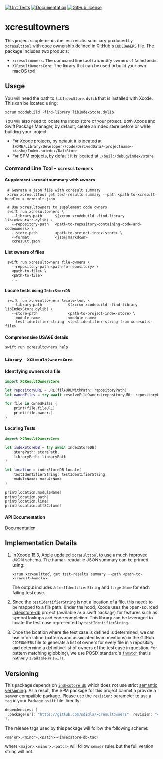 [![Unit Tests](https://github.com/sdidla/xcresultowners/actions/workflows/unit-tests.yml/badge.svg)](https://github.com/sdidla/xcresultowners/actions/workflows/unit-tests.yml)
[![Documentation](https://github.com/sdidla/xcresultowners/actions/workflows/documentation.yml/badge.svg)](https://sdidla.github.io/xcresultowners/documentation/xcresultownerscore)
[![GitHub license](https://img.shields.io/github/license/sdidla/xcresultowners)](https://github.com/sdidla/xcresultowners/blob/main/LICENSE)

# xcresultowners

This project supplements the test results summary produced by [`xcresulttool`](https://keith.github.io/xcode-man-pages/xcresulttool.1.html) with code ownership defined in GitHub's [`CODEOWNERS`](https://docs.github.com/en/repositories/managing-your-repositorys-settings-and-features/customizing-your-repository/about-code-owners) file. The package includes two products:

- `xcresultowners`: The command line tool to identify owners of failed tests.
- `XCResultOwnersCore`: The library that can be used to build your own macOS tool.

## Usage

You will need the path to `libIndexStore.dylib` that is installed with Xcode. This can be located using:

```shell
xcrun xcodebuild -find-library libIndexStore.dylib
```

You will also need to locate the index store of your project. Both Xcode and Swift Package Manager, by default, create an index store before or while building your project.

- For Xcode projects, by default it is located at `$HOME/Library/Developer/Xcode/DerivedData/<projectname>-<hash>/Index.noindex/DataStore`
- For SPM projects, by default it is located at `./build/debug/index/store`


### Command Line Tool - `xcresultowners`

#### Supplement xcresult summary with owners
```shell
 # Genrate a json file with xcresult summary
 xcrun xcresulttool get test-results summary --path <path-to-xcresult-bundle> > xcresult.json

 # Use xcresultowners to supplement code owners
 swift run xcresultowners \
   --library-path      $(xcrun xcodebuild -find-library libIndexStore.dylib) \
   --repository-path   <path-to-repository-containing-code-and-codeowners> \
   --store-path        <path-to-project-index-store> \
   --format            <json|markdown>
   xcresult.json

```

#### List owners of files
```shell
 swift run xcresultowners file-owners \
   --repository-path <path-to-repository> \
   <path-to-file> \
   <path-to-file>
   ...
```

#### Locate tests using `IndexStoreDB`
```shell
 swift run xcresultowners locate-test \
   --library-path            $(xcrun xcodebuild -find-library libIndexStore.dylib) \
   --store-path              <path-to-project-index-store> \
   --module-name             <module-name>
   --test-identifier-string  <test-identifier-string-from-xcresults-file>
```

#### Comprehensive USAGE details
```shell
swift run xcresultowners help
```

### Library - `XCResultOwnersCore`

#### Identifying owners of a file


```swift
import XCResultOwnersCore

let repositoryURL = URL(fileURLWithPath: repositoryPath)
let ownedFiles = try await resolveFileOwners(repositoryURL: repositoryURL)

for file in ownedFiles {
    print(file.fileURL)
    print(file.owners)
}
```

#### Locating Tests

```swift
import XCResultOwnersCore

let indexStoreDB = try await IndexStoreDB(
    storePath: storePath, 
    libraryPath: libraryPath
)

let location = indexStoreDB.locate(
    testIdentifierString: testIdentifierString,
    moduleName: moduleName
)

print(location.moduleName)
print(location.path)
print(location.line)
print(location.utf8Column)

```

#### API Documentation

[Documentation](https://sdidla.github.io/xcresultowners/documentation/xcresultownerscore/)




## Implementation Details

1. In Xcode 16.3, Apple [updated](https://developer.apple.com/documentation/xcode-release-notes/xcode-16_3-release-notes#xcresulttool) `xcresulttool` to use a much improved JSON schema. The human-readable JSON summary can be printed using:
   
   ```shell
   xcrun xcresulttool get test-results summary --path <path-to-xcresult-bundle> 
   ```
   
   The output includes a `testIdentifierString` and `targetName` for each failing test case. 
1. Since the `testIdentifierString` is not a location of a file, this needs to be mapped to a file path. Under the hood, Xcode uses the open-sourced [indexstore-db](https://github.com/swiftlang/indexstore-db) project (available as a swift package) for features such as symbol lookups and code completion. This library can be leveraged to locate the test case represented by `testIdentifierString`. 
1. Once the location where the test case is defined is determined, we can use information (patterns and associated team mentions) in the GitHub `CODEOWNERS` file to generate a list of owners for every file in a repository and determine a definitive list of owners of the test case in question. For pattern matching (globbing), we use POSIX standard's [`fnmatch`](https://pubs.opengroup.org/onlinepubs/9699919799/functions/fnmatch.html) that is natively available in `Swift`.

## Versioning

This package depends on [`indexstore-db`](https://github.com/swiftlang/indexstore-db) which does not use strict [semantic versioning](https://semver.org). As a result, the SPM package for this project cannot a provide a `semver` compatible package. Please use the `revision:` parameter to use a `tag` in your `Package.swift` file directly:

```swift
dependencies: [
 .package(url: "https://github.com/sdidla/xcresultowners", revision: "<##>release-tag"),
],
```
   
The release tags used by this package will follow the following scheme:

```
<major>.<minor>.<patch>-<indexstore-db-tag>
```

where `<major>.<minor>.<patch>` will follow `semver` rules but the full version string will not.
 
